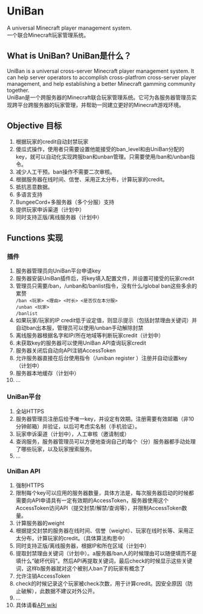 # UniBan
A universal Minecraft player management system.  
一个联合Minecraft玩家管理系统。

## What is UniBan? UniBan是什么？
UniBan is a universal cross-server Minecraft player management system. It can help server operators to accomplish cross-platfrom cross-server player management, and help establishing a better Minecraft gamming community together.  
UniBan是一个跨服务器的Minecraft联合玩家管理系统。它可为各服务器管理员实现跨平台跨服务器的玩家管理，并帮助一同建立更好的Minecraft游戏环境。

## Objective 目标
1. 根据玩家的credit自动封禁玩家
1. 傻瓜式操作，使用者只需要设置他能接受的ban_level和由UniBan分配的key，就可以自动化实现跨服ban和unban管理。只需要使用/ban和/unban指令。
1. 减少人工干预。ban操作不需要二次审核。
1. 根据服务器在线时间、信誉、采用正太分布，计算玩家的credit。
1. 抵抗恶意数据。
1. 多语言支持
1. BungeeCord+多服务器（多个分服）支持
1. 提供玩家申诉渠道（计划中）
1. 同时支持正版/离线服务器（计划中）

## Functions 实现
### 插件
1. 服务器管理员向UniBan平台申请key
1. 服务器安装UniBan插件后，将key填入配置文件，并设置可接受的玩家credit
1. 管理员只需要/ban，/unban和/banlist指令，没有什么/global ban这些多余的累赘  
    `/ban <玩家> <理由> <时长> <是否仅在本分服>`  
    `/unban <玩家>`  
    `/banlist`
1. 如果玩家/玩家的IP credit低于设定值，则显示提示（包括封禁理由关键词）并自动ban出本服，管理员可以使用/unban手动解除封禁
1. 离线服务器根据名字和IP/所在地域等判断玩家credit（计划中）
1. 未获取key的服务器可以使用UniBan API查询玩家credit
1. 服务器关闭后自动向API注销AccessToken
1. 允许服务器直接在后台使用指令（/uniban register <email>）注册并自动设置key（计划中）
1. 服务器本地缓存（计划中）
1. ...
### UniBan平台
1. 全站HTTPS
1. 服务器管理员注册后给予唯一key，并设定有效期。注册需要有效邮箱（非10分钟邮箱）并验证，以后可考虑实名制（手机验证）。
1. 玩家申诉渠道（计划中），人工审核（邀请制或）
1. 查询服务，服务器管理员可以方便地查询自己的每个（分）服务器都手动处理了哪些玩家，以及玩家搜索服务。
1. ...
### UniBan API
1. 强制HTTPS
1. 限制每个key可以应用的服务器数量，具体方法是，每次服务器启动的时候都需要向API申请具有一定有效期的AccessToken，服务器使用这个AccessToken访问API（提交封禁/解禁/查询等），并限制AccessToken数量。
1. 计算服务器的weight
1. 根据提交封禁的服务器在线时间、信誉（weight）、玩家在线时长等、采用正太分布，计算玩家的credit。（具体算法构思中）
1. 同时支持正版/离线服务器，根据IP和所在区域（计划中）
1. 提取封禁理由关键词（计划中）。a服务器/ban人的时候理由可以随便填而不是填什么“破坏代码”。然后API再提取关键词，最后check的时候显示这些关键词，这样b服务器就对这个被别人ban了的玩家有概念了
1. 允许注销AccessToken
1. check的时候记录这个玩家被check次数，用于计算credit。因安全原因（防止破解），此数据不建议对外公开。
1. ...
1. 具体请看[API wiki](https://github.com/CMUnion/UniBan-API/wiki)

